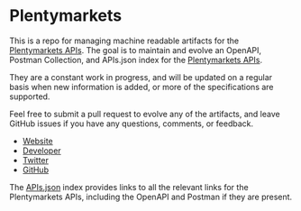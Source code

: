 # PlentymarketsThis is a repo for managing machine readable artifacts for the [Plentymarkets APIs](https://www.plentymarkets.co.uk). The goal is to maintain and evolve an OpenAPI, Postman Collection, and APIs.json index for the [Plentymarkets APIs](https://www.plentymarkets.co.uk).They are a constant work in progress, and will be updated on a regular basis when new information is added, or more of the specifications are supported.Feel free to submit a pull request to evolve any of the artifacts, and leave GitHub issues if you have any questions, comments, or feedback.- [Website](https://www.plentymarkets.co.uk)- [Developer](https://www.plentymarkets.co.uk)- [Twitter](https://twitter.com/plentymarketsuk)- [GitHub](https://github.com/plentymarkets)The [APIs.json](https://github.com/api-evangelist/plentymarkets/blob/master/apis.json) index provides links to all the relevant links for the Plentymarkets APIs, including the OpenAPI and Postman if they are present.